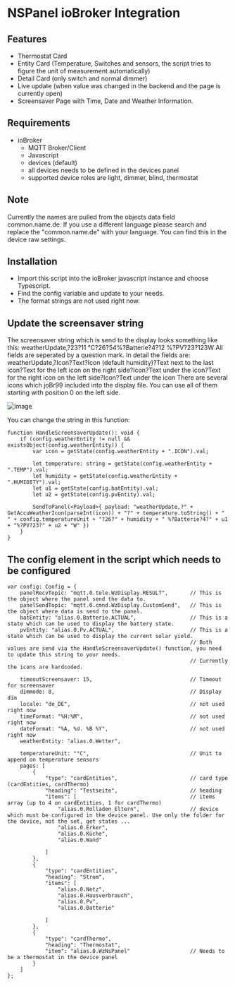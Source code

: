 # NSPanel ioBroker Integration

## Features

- Thermostat Card
- Entity Card (Temperature, Switches and sensors, the script tries to figure the unit of measurement automatically)
- Detail Card (only switch and normal dimmer)
- Live update (when value was changed in the backend and the page is currently open)
- Screensaver Page with Time, Date and Weather Information.

## Requirements
- ioBroker
  - MQTT Broker/Client
  - Javascript
  - devices (default)
  - all devices needs to be defined in the devices panel
  - supported device roles are light, dimmer, blind, thermostat

## Note
Currently the names are pulled from the objects data field common.name.de.
If you use a different language please search and replace the "common.name.de" with your language. 
You can find this in the device raw settings.

  
## Installation
- Import this script into the ioBroker javascript instance and choose Typescript.
- Find the config variable and update to your needs.
- The format strings are not used right now.

## Update the screensaver string
The screensaver string which is send to the display looks something like this:
weatherUpdate,?23?11 °C?26?54%?Batterie?4?12 %?PV?23?123W
All fields are seperated by a question mark. In detail the fields are:
weatherUpdate,?Icon?Text?Icon (default humidity)?Text next to the last icon?Text for the left icon on the right side?Icon?Text under the icon?Text for the right icon on the left side?Icon?Text under the icon
There are several icons which joBr99 included into the display file. You can use all of them starting with position 0 on the left side.

![image](https://user-images.githubusercontent.com/101716456/158641891-2aca2d98-39b5-4763-b323-c4aec945a66c.png)

You can change the string in this function:
```
function HandleScreensaverUpdate(): void {
    if (config.weatherEntity != null && existsObject(config.weatherEntity)) {
        var icon = getState(config.weatherEntity + ".ICON").val;

        let temperature: string = getState(config.weatherEntity + ".TEMP").val;
        let humidity = getState(config.weatherEntity + ".HUMIDITY").val;
        let u1 = getState(config.batEntity).val;
        let u2 = getState(config.pvEntity).val;

        SendToPanel(<Payload>{ payload: "weatherUpdate,?" + GetAccuWeatherIcon(parseInt(icon)) + "?" + temperature.toString() + " " + config.temperatureUnit + "?26?" + humidity + " %?Batterie?4?" + u1 + "%?PV?23?" + u2 + "W" })
    }
}

```

## The config element in the script which needs to be configured
```
var config: Config = {
    panelRecvTopic: "mqtt.0.tele.WzDisplay.RESULT",       // This is the object where the panel send the data to.
    panelSendTopic: "mqtt.0.cmnd.WzDisplay.CustomSend",   // This is the object where data is send to the panel.
    batEntity: "alias.0.Batterie.ACTUAL",                 // This is a state which can be used to display the battery state.
    pvEntity: "alias.0.Pv.ACTUAL",                        // This is a state which can be used to display the current solar yield.
                                                          // Both values are send via the HandleScreensaverUpdate() function, you need to update this string to your needs.
                                                          // Currently the icons are hardcoded.
                                                          
    timeoutScreensaver: 15,                               // Timeout for screensaver
    dimmode: 8,                                           // Display dim
    locale: "de_DE",                                      // not used right now
    timeFormat: "%H:%M",                                  // not used right now
    dateFormat: "%A, %d. %B %Y",                          // not used right now
    weatherEntity: "alias.0.Wetter",

    temperatureUnit: "°C",                                // Unit to append on temperature sensors
    pages: [
        {
            "type": "cardEntities",                       // card type (cardEntities, cardThermo)
            "heading": "Testseite",                       // heading
            "items": [                                    // items array (up to 4 on cardEntities, 1 for cardThermo)
                "alias.0.Rolladen_Eltern",                // device which must be configured in the device panel. Use only the folder for the device, not the set, get states ...
                "alias.0.Erker",
                "alias.0.Küche",
                "alias.0.Wand"

            ]
        },
        {
            "type": "cardEntities",
            "heading": "Strom",
            "items": [
                "alias.0.Netz",
                "alias.0.Hausverbrauch",
                "alias.0.Pv",
                "alias.0.Batterie"

            ]
        },
        {
            "type": "cardThermo",
            "heading": "Thermostat",
            "item": "alias.0.WzNsPanel"                   // Needs to be a thermostat in the device panel
        }
    ]
};
```

